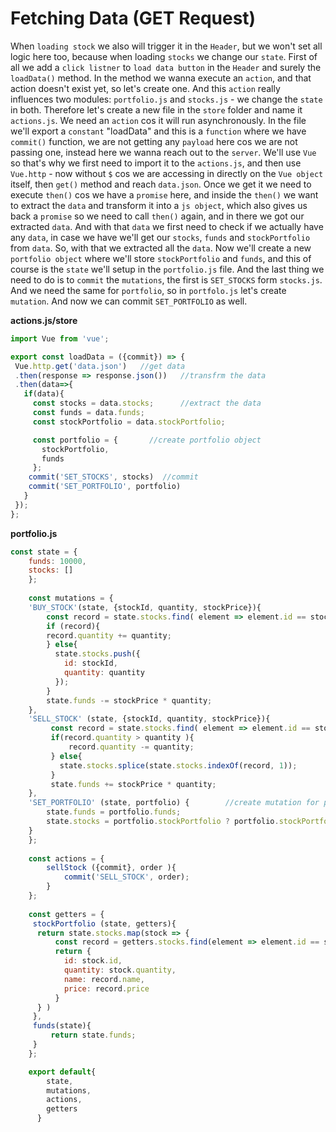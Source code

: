 # Fetching Data (GET Request)

When `loading stock` we also will trigger it in the `Header`, but we won't set all logic here too, because when loading `stocks` we change our `state`. First of all we add a `click listner` to `load data button` in the `Header` and surely the `loadData()` method. In the method we wanna execute an `action`, and that action doesn't exist yet, so let's create one. And this `action` really influences two modules: `portfolio.js` and `stocks.js` - we change the `state` in both. Therefore  let's create a new file in the `store` folder and name it `actions.js`. We need an `action` cos it will run asynchronously. In the file we'll export a `constant` "loadData" and this is a `function` where we have `commit()` function, we are not getting any `payload` here cos we are not passing one, instead here we wanna reach out to the `server`. We'll use `Vue` so that's why we first need to import it to the `actions.js`, and then use `Vue.http` - now without `$` cos we are accessing in directly on the `Vue object` itself, then `get()` method and reach `data.json`. Once we get it we need to execute `then()` cos we have a `promise` here, and inside the `then()` we want to extract the `data` and transform it into a `js object`, which also gives us back a `promise` so we need to call `then()` again, and in there we got our extracted `data`. And with that `data` we first need to check if we actually have any `data`, in case we have we'll get our `stocks`, `funds` and `stockPortfolio` from `data`. So, with that we extracted all the `data`. Now we'll create a new `portfolio object` where we'll store `stockPortfolio` and `funds`, and this of course is the `state` we'll setup in the `portfolio.js` file. And the last thing we need to do is to `commit` the `mutations`, the first is `SET_STOCKS` form `stocks.js`. And we need the same for `portfolio`, so in `portfolo.js` let's create `mutation`. And now we can commit `SET_PORTFOLIO` as well. 

**actions.js/store**

```js
import Vue from 'vue';

export const loadData = ({commit}) => {
 Vue.http.get('data.json')   //get data
 .then(response => response.json())   //transfrm the data 
 .then(data=>{
   if(data){
     const stocks = data.stocks;      //extract the data 
     const funds = data.funds;
     const stockPortfolio = data.stockPortfolio;

     const portfolio = {       //create portfolio object
       stockPortfolio,
       funds 
     };
    commit('SET_STOCKS', stocks)  //commit
    commit('SET_PORTFOLIO', portfolio)
   }
 });
};
```

**portfolio.js**
```js
const state = {     
    funds: 10000,
    stocks: []
    };
    
    const mutations = {        
    'BUY_STOCK'(state, {stockId, quantity, stockPrice}){
        const record = state.stocks.find( element => element.id == stockId )
        if (record){
        record.quantity += quantity;
        } else{
          state.stocks.push({
            id: stockId,
            quantity: quantity
          });
        }
        state.funds -= stockPrice * quantity; 
    },
    'SELL_STOCK' (state, {stockId, quantity, stockPrice}){
         const record = state.stocks.find( element => element.id == stockId )
         if(record.quantity > quantity ){
             record.quantity -= quantity;
         } else{
           state.stocks.splice(state.stocks.indexOf(record, 1));
         }
         state.funds += stockPrice * quantity; 
    },
    'SET_PORTFOLIO' (state, portfolio) {        //create mutation for portfolio
        state.funds = portfolio.funds;
        state.stocks = portfolio.stockPortfolio ? portfolio.stockPortfolio : [];
    }
    };
    
    const actions = {            
        sellStock ({commit}, order ){
            commit('SELL_STOCK', order);
        }
    };
    
    const getters = {
     stockPortfolio (state, getters){
      return state.stocks.map(stock => {
          const record = getters.stocks.find(element => element.id == stock.id );
          return {
            id: stock.id,
            quantity: stock.quantity,
            name: record.name,
            price: record.price
          }
      } )
     },
     funds(state){
         return state.funds;
     }
    };

    export default{        
        state,
        mutations,
        actions,
        getters
      }
```